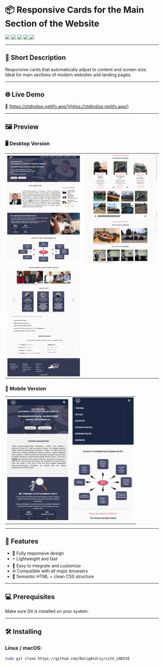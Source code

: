 # 📦 Responsive Cards for the Main Section of the Website

<p align="left">
  <img src="https://img.shields.io/github/repo-size/BatigAndriy/site_LAB">
  <img src="https://img.shields.io/github/stars/BatigAndriy/footer-2?style=social">
  <img src="https://img.shields.io/github/forks/BatigAndriy/footer-2?style=social">
  <a href="https://twitter.com/yourtwitterhandle">
    <img src="https://img.shields.io/twitter/follow/yourtwitterhandle?style=social">
  </a>
  <img src="https://img.shields.io/youtube/views/dQw4w9WgXcQ?style=social">
</p>

---

## 📝 Short Description

Responsive cards that automatically adjust to content and screen size.  
Ideal for main sections of modern websites and landing pages.

---

## 🌐 Live Demo

🔗 [https://ztdlndise.netlify.app/](https://ztdlndise.netlify.app/)

---

## 🖼️ Preview

### 🖥️ Desktop Version

| | |
|---|---|
| <img src="ALL_PART/desktop-1.png" width="300"> | <img src="ALL_PART/desktop-2.png" width="300"> |
| <img src="ALL_PART/desktop-3.png" width="300"> | |

### 📱 Mobile Version

| | |
|---|---|
| <img src="ALL_PART/mobile-1.png" width="200"> | <img src="ALL_PART/mobile-2.png" width="200"> |

---

## 🧾 Features

- 📱 Fully responsive design
- ⚡ Lightweight and fast
- 🧩 Easy to integrate and customize
- 🌐 Compatible with all major browsers
- 🧠 Semantic HTML + clean CSS structure

---

## 💻 Prerequisites

Make sure Git is installed on your system.

---

## 🛠️ Installing

### Linux / macOS:

```bash
sudo git clone https://github.com/BatigAndriy/site_LNDISE
